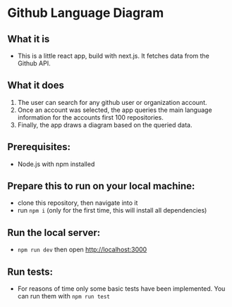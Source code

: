 # Github Language Diagram

## What it is
* This is a little react app, build with next.js. It fetches data from the Github API.

## What it does
1) The user can search for any github user or organization account.
2) Once an account was selected, the app queries the main language information for the accounts first 100 repositories.
3) Finally, the app draws a diagram based on the queried data. 

## Prerequisites:
* Node.js with npm installed

## Prepare this to run on your local machine:
* clone this repository, then navigate into it
* run `npm i` (only for the first time, this will install all dependencies)

## Run the local server:
* `npm run dev` then open [http://localhost:3000](http://localhost:3000)

## Run tests:
* For reasons of time only some basic tests have been implemented. You can run them with `npm run test`

